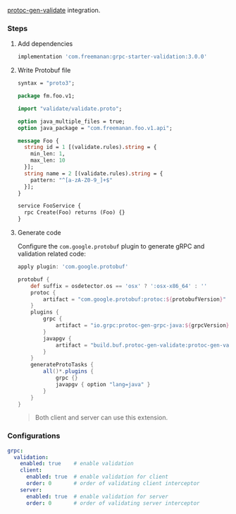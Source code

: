 
[protoc-gen-validate](https://github.com/bufbuild/protoc-gen-validate) integration.

### Steps

1. Add dependencies

    ```groovy
    implementation 'com.freemanan:grpc-starter-validation:3.0.0'
    ```

2. Write Protobuf file

    ```protobuf
    syntax = "proto3";
    
    package fm.foo.v1;
    
    import "validate/validate.proto";
    
    option java_multiple_files = true;
    option java_package = "com.freemanan.foo.v1.api";
    
    message Foo {
      string id = 1 [(validate.rules).string = {
        min_len: 1,
        max_len: 10
      }];
      string name = 2 [(validate.rules).string = {
        pattern: "^[a-zA-Z0-9_]+$"
      }];
    }
   
    service FooService {
      rpc Create(Foo) returns (Foo) {}
    }
    ```

3. Generate code

   Configure the `com.google.protobuf` plugin to generate gRPC and validation related code:

    ```groovy
    apply plugin: 'com.google.protobuf'
    
    protobuf {
        def suffix = osdetector.os == 'osx' ? ':osx-x86_64' : ''
        protoc {
            artifact = "com.google.protobuf:protoc:${protobufVersion}" + suffix
        }
        plugins {
            grpc {
                artifact = "io.grpc:protoc-gen-grpc-java:${grpcVersion}" + suffix
            }
            javapgv {
                artifact = "build.buf.protoc-gen-validate:protoc-gen-validate:${pgvVersion}" + suffix
            }
        }
        generateProtoTasks {
            all()*.plugins {
                grpc {}
                javapgv { option "lang=java" }
            }
        }
    }
    ```

   > Both client and server can use this extension.

### Configurations

```yaml
grpc:
  validation:
    enabled: true    # enable validation
    client:
      enabled: true  # enable validation for client
      order: 0       # order of validating client interceptor
    server:
      enabled: true  # enable validation for server
      order: 0       # order of validating server interceptor
```

